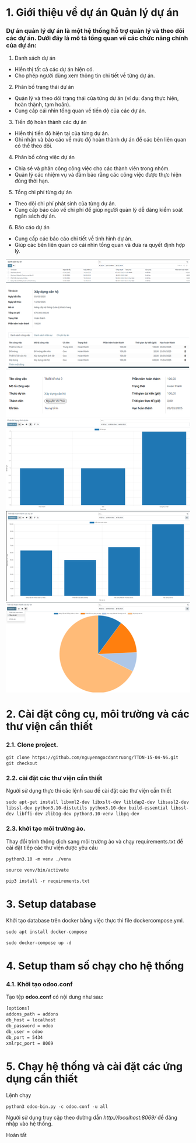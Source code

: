 # 1. Giới thiệu về dự án Quản lý dự án
### Dự án quản lý dự án là một hệ thống hỗ trợ quản lý và theo dõi các dự án. Dưới đây là mô tả tổng quan về các chức năng chính của dự án:
1. Danh sách dự án
- Hiển thị tất cả các dự án hiện có.
- Cho phép người dùng xem thông tin chi tiết về từng dự án.
2. Phân bố trạng thái dự án
- Quản lý và theo dõi trạng thái của từng dự án (ví dụ: đang thực hiện, hoàn thành, tạm hoãn).
- Cung cấp cái nhìn tổng quan về tiến độ của các dự án.
3. Tiến độ hoàn thành các dự án
- Hiển thị tiến độ hiện tại của từng dự án.
- Ghi nhận và báo cáo về mức độ hoàn thành dự án để các bên liên quan có thể theo dõi.
4. Phân bố công việc dự án
- Chia sẻ và phân công công việc cho các thành viên trong nhóm.
- Quản lý các nhiệm vụ và đảm bảo rằng các công việc được thực hiện đúng thời hạn.
5. Tổng chi phí từng dự án
- Theo dõi chi phí phát sinh của từng dự án.
- Cung cấp báo cáo về chi phí để giúp người quản lý dễ dàng kiểm soát ngân sách dự án.
6. Báo cáo dự án
- Cung cấp các báo cáo chi tiết về tình hình dự án.
- Giúp các bên liên quan có cái nhìn tổng quan và đưa ra quyết định hợp lý.


![alt text](image-1.png)
![alt text](image-2.png)
![alt text](image-3.png)
![alt text](image-4.png)
![alt text](image-5.png)
![alt text](image-6.png)






# 2. Cài đặt công cụ, môi trường và các thư viện cần thiết

### 2.1. Clone project.

```
git clone https://github.com/nguyenngocdantruong/TTDN-15-04-N6.git
git checkout 
```

### 2.2. cài đặt các thư viện cần thiết

Người sử dụng thực thi các lệnh sau đề cài đặt các thư viện cần thiết

```
sudo apt-get install libxml2-dev libxslt-dev libldap2-dev libsasl2-dev libssl-dev python3.10-distutils python3.10-dev build-essential libssl-dev libffi-dev zlib1g-dev python3.10-venv libpq-dev
```
### 2.3. khởi tạo môi trường ảo.

Thay đổi trình thông dịch sang môi trường ảo và chạy requirements.txt để cài đặt tiếp các thư viện được yêu cầu
```
python3.10 -m venv ./venv
```
```
source venv/bin/activate
```
```
pip3 install -r requirements.txt
```

# 3. Setup database

Khởi tạo database trên docker bằng việc thực thi file dockercompose.yml.
```
sudo apt install docker-compose
```
```
sudo docker-compose up -d
```

# 4. Setup tham số chạy cho hệ thống

### 4.1. Khởi tạo odoo.conf

Tạo tệp **odoo.conf** có nội dung như sau:

```
[options]
addons_path = addons
db_host = localhost
db_password = odoo
db_user = odoo
db_port = 5434
xmlrpc_port = 8069
```

# 5. Chạy hệ thống và cài đặt các ứng dụng cần thiết

Lệnh chạy
```
python3 odoo-bin.py -c odoo.conf -u all
```


Người sử dụng truy cập theo đường dẫn _http://localhost:8069/_ để đăng nhập vào hệ thống.

Hoàn tất